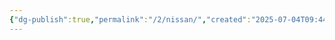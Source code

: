 ```yaml
---
{"dg-publish":true,"permalink":"/2/nissan/","created":"2025-07-04T09:44:02.595+09:00","updated":"2025-07-05T01:14:23.096+09:00"}
---
```



